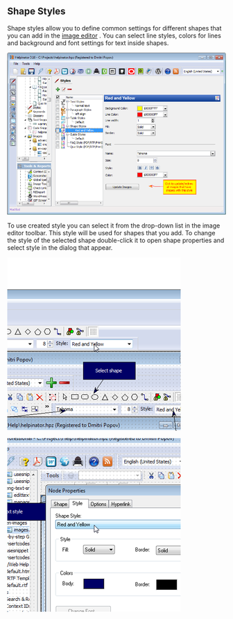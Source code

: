 ## Shape Styles

Shape styles allow you to define common settings for different shapes that you can add in the  [image editor](imageeditor.md "image editor") . You can select line styles, colors for lines and background and font settings for text inside shapes.


![styles3.png](images/styles3.png "styles3.png")


To use created style you can select it from the drop-down list in the image editor toolbar. This style will be used for shapes that you add. To change the style of the selected shape double-click it to open shape properties and select style in the dialog that appear.


![selshapestyle.png](images/selshapestyle.png "selshapestyle.png")


![selshapestyle1.png](images/selshapestyle1.png "selshapestyle1.png")
